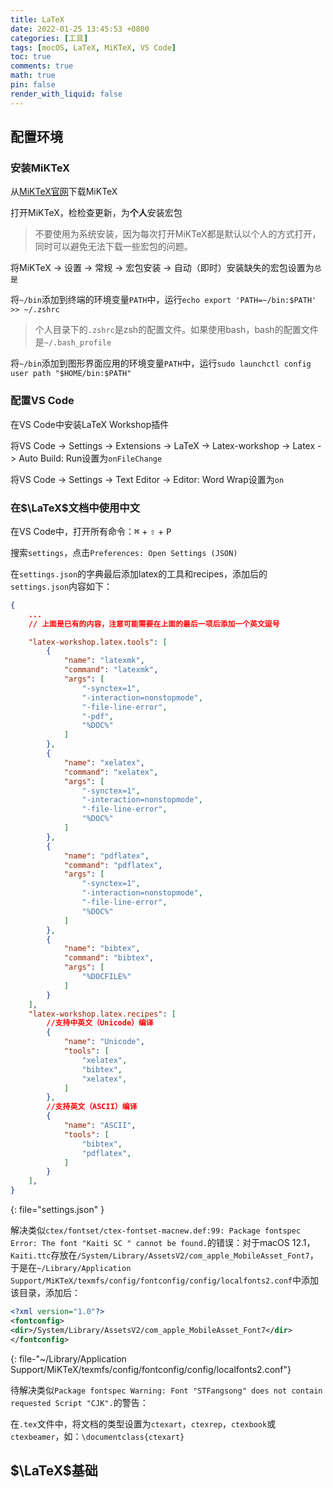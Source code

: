 ```yaml
---
title: LaTeX
date: 2022-01-25 13:45:53 +0800
categories: [工具]
tags: [mocOS, LaTeX, MiKTeX, VS Code]
toc: true
comments: true
math: true
pin: false
render_with_liquid: false
---
```


## 配置环境

### 安装MiKTeX

从[MiKTeX官网](https://miktex.org/download)下载MiKTeX

打开MiKTeX，检检查更新，为**个人**安装宏包

> 不要使用为系统安装，因为每次打开MiKTeX都是默认以个人的方式打开，同时可以避免无法下载一些宏包的问题。

将MiKTeX -> 设置 -> 常规 -> 宏包安装 -> 自动（即时）安装缺失的宏包设置为`总是`

将`~/bin`添加到终端的环境变量`PATH`中，运行`echo export 'PATH=~/bin:$PATH' >> ~/.zshrc`

> 个人目录下的`.zshrc`是zsh的配置文件。如果使用bash，bash的配置文件是`~/.bash_profile`

将`~/bin`添加到图形界面应用的环境变量`PATH`中，运行`sudo launchctl config user path "$HOME/bin:$PATH"`

### 配置VS Code

在VS Code中安装LaTeX Workshop插件

将VS Code -> Settings -> Extensions -> LaTeX -> Latex-workshop -> Latex -> Auto Build: Run设置为`onFileChange`

将VS Code -> Settings -> Text Editor -> Editor: Word Wrap设置为`on`

### 在$\LaTeX$文档中使用中文

在VS Code中，打开所有命令：<kbd>⌘</kbd> + <kbd>⇧</kbd> + <kbd>P</kbd>

搜索`settings`，点击`Preferences: Open Settings (JSON)`

在`settings.json`的字典最后添加latex的工具和recipes，添加后的`settings.json`内容如下：

```json
{
    ...
    // 上面是已有的内容，注意可能需要在上面的最后一项后添加一个英文逗号

    "latex-workshop.latex.tools": [
        {
            "name": "latexmk",
            "command": "latexmk",
            "args": [
                "-synctex=1",
                "-interaction=nonstopmode",
                "-file-line-error",
                "-pdf",
                "%DOC%"
            ]
        },
        {
            "name": "xelatex",
            "command": "xelatex",
            "args": [
                "-synctex=1",
                "-interaction=nonstopmode",
                "-file-line-error",
                "%DOC%"
            ]
        },
        {
            "name": "pdflatex",
            "command": "pdflatex",
            "args": [
                "-synctex=1",
                "-interaction=nonstopmode",
                "-file-line-error",
                "%DOC%"
            ]
        },
        {
            "name": "bibtex",
            "command": "bibtex",
            "args": [
                "%DOCFILE%"
            ]
        }
    ],
    "latex-workshop.latex.recipes": [
        //支持中英文（Unicode）编译
        {
            "name": "Unicode",
            "tools": [
                "xelatex",
                "bibtex",
                "xelatex",
            ]
        },
        //支持英文（ASCII）编译
        {
            "name": "ASCII",
            "tools": [
                "bibtex",
                "pdflatex",
            ]
        }
    ],
}
```
{: file="settings.json" }


解决类似`ctex/fontset/ctex-fontset-macnew.def:99: Package fontspec Error: The font "Kaiti SC " cannot be found.`的错误：对于macOS 12.1，`Kaiti.ttc`存放在`/System/Library/AssetsV2/com_apple_MobileAsset_Font7`，于是在`~/Library/Application Support/MiKTeX/texmfs/config/fontconfig/config/localfonts2.conf`中添加该目录，添加后：

```xml
<?xml version="1.0"?>
<fontconfig>
<dir>/System/Library/AssetsV2/com_apple_MobileAsset_Font7</dir>
</fontconfig>
```
{: file-"~/Library/Application Support/MiKTeX/texmfs/config/fontconfig/config/localfonts2.conf"}

待解决类似`Package fontspec Warning: Font "STFangsong" does not contain requested Script "CJK".`的警告：

在`.tex`文件中，将文档的类型设置为`ctexart`，`ctexrep`，`ctexbook`或`ctexbeamer`，如：`\documentclass{ctexart}`

## $\LaTeX$基础
